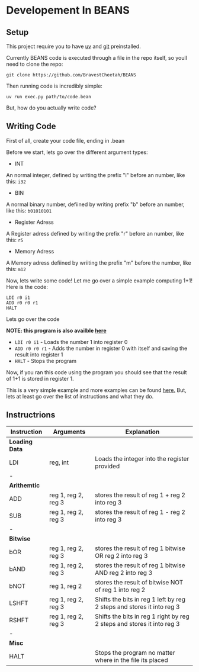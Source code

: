 # Developement In BEANS

## Setup

This project require you to have [uv](https://docs.astral.sh/uv/) and [git](https://git-scm.com/) preinstalled.

Currently BEANS code is executed through a file in the repo itself, so youll need to clone the repo:

`git clone https://github.com/BravestCheetah/BEANS`

Then running code is incredibly simple:

`uv run exec.py path/to/code.bean`

But, how do you actually write code?

## Writing Code

First of all, create your code file, ending in .bean

Before we start, lets go over the different argument types:

* INT 

An normal integer, defined by writing the prefix "i" before an number, like this: `i32`

* BIN

A normal binary number, defiined by writing prefix "b" before an number, like this: `b01010101`

* Register Adress

A Register adress defined by writing the prefix "r" before an number, like this: `r5`

* Memory Adress

A Memory adress defiined by wriiting the prefix "m" before the number, like this: `m12`

Now, lets write some code! Let me go over a simple example computing 1+1!
Here is the code:
```beans
LDI r0 i1
ADD r0 r0 r1
HALT
```

Lets go over the code

**NOTE: this program is also availble [here](https://github.com/BravestCheetah/BEANS/blob/main/examples/add2numbers.bean)**

* `LDI r0 i1` - Loads the number 1 into register 0
* `ADD r0 r0 r1` - Adds the number in register 0 with itself and saving the result into register 1
* `HALT` - Stops the program

Now, if you ran this code using the program you should see that the result of 1+1 is stored in register 1.

This is a very simple example and more examples can be found [here.](https://github.com/BravestCheetah/BEANS/tree/main/examples)
But, lets at least go over the list of instructions and what they do.

## Instructrions

| Instruction | Arguments | Explanation |
|-------------|-----------|-------------|
| **Loading Data** |  |  |
| LDI | reg, int | Loads the integer into the register provided |
| - |  |  |
| **Arithemtic** |  |  |
| ADD | reg 1, reg 2, reg 3 | stores the result of reg 1 + reg 2 into reg 3 |
| SUB | reg 1, reg 2, reg 3 | stores the result of reg 1 - reg 2 into reg 3 |
| - |  |  |
| **Bitwise** |  |  |
| bOR | reg 1, reg 2, reg 3 | stores the result of reg 1 bitwise OR reg 2 into reg 3 |
| bAND | reg 1, reg 2, reg 3 | stores the result of reg 1 bitwise AND reg 2 into reg 3 |
| bNOT | reg 1, reg 2 | stores the result of bitwise NOT of reg 1 into reg 2 |
| LSHFT | reg 1, reg 2, reg 3 | Shifts the bits in reg 1 left by reg 2 steps and stores it into reg 3 |
| RSHFT | reg 1, reg 2, reg 3 | Shifts the bits in reg 1 right by reg 2 steps and stores it into reg 3 |
| - |  |  |
| **Misc** |  |  |
| HALT |  | Stops the program no matter where in the file its placed |




